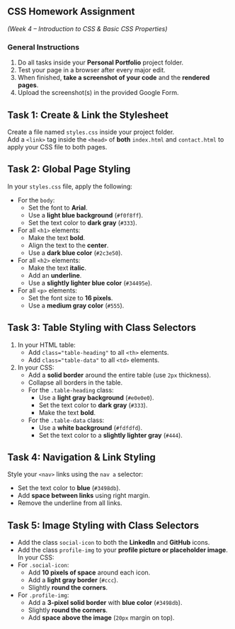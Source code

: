## **CSS Homework Assignment**

*(Week 4 – Introduction to CSS & Basic CSS Properties)*

### **General Instructions**

1. Do all tasks inside your **Personal Portfolio** project folder.  
2. Test your page in a browser after every major edit.  
3. When finished, **take a screenshot of your code** and the **rendered pages**.  
4. Upload the screenshot(s) in the provided Google Form.

## **Task 1: Create & Link the Stylesheet**

Create a file named `styles.css` inside your project folder.  
 Add a `<link>` tag inside the `<head>` of **both** `index.html` and `contact.html` to apply your CSS file to both pages.

## **Task 2: Global Page Styling**

In your `styles.css` file, apply the following:

* For the `body`:  
  * Set the font to **Arial**.  
  * Use a **light blue background** (`#f0f8ff`).  
  * Set the text color to **dark gray** (`#333`).  
* For all `<h1>` elements:  
  * Make the text **bold**.  
  * Align the text to the **center**.  
  * Use a **dark blue color** (`#2c3e50`).  
* For all `<h2>` elements:  
  * Make the text **italic**.  
  * Add an **underline**.  
  * Use a **slightly lighter blue color** (`#34495e`).  
* For all `<p>` elements:  
  * Set the font size to **16 pixels**.  
  * Use a **medium gray color** (`#555`).

## **Task 3: Table Styling with Class Selectors**

1. In your HTML table:  
   * Add `class="table-heading"` to all `<th>` elements.  
   * Add `class="table-data"` to all `<td>` elements.  
2. In your CSS:  
   * Add a **solid border** around the entire table (use `2px` thickness).  
   * Collapse all borders in the table.  
   * For the `.table-heading` class:  
     * Use a **light gray background** (`#e0e0e0`).  
     * Set the text color to **dark gray** (`#333`).  
     * Make the text **bold**.  
   * For the `.table-data` class:  
     * Use a **white background** (`#fdfdfd`).  
     * Set the text color to a **slightly lighter gray** (`#444`).

## **Task 4: Navigation & Link Styling**

Style your `<nav>` links using the `nav a` selector:

* Set the text color to **blue** (`#3498db`).  
* Add **space between links** using right margin.  
* Remove the underline from all links.

## Task 5: Image Styling with Class Selectors

* Add the class `social-icon` to both the **LinkedIn** and **GitHub** icons.  
* Add the class `profile-img` to your **profile picture or placeholder image**.  
   In your CSS:  
* For `.social-icon`:  
  * Add **10 pixels of space** around each icon.  
  * Add a **light gray border** (`#ccc`).  
  * Slightly **round the corners**.  
* For `.profile-img`:  
  * Add a **3-pixel solid border** with **blue color** (`#3498db`).  
  * Slightly **round the corners**.  
  * Add **space above the image** (`20px` margin on top).